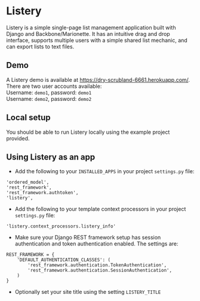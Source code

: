 # Listery

Listery is a simple single-page list management application built with Django and Backbone/Marionette. It has an intuitive drag and drop interface, supports multiple users with a simple shared list mechanic, and can export lists to text files.

## Demo

A Listery demo is available at https://dry-scrubland-6661.herokuapp.com/. There are two user accounts available:  
Username: `demo1`, password: `demo1`  
Username: `demo2`, password: `demo2`  

## Local setup

You should be able to run Listery locally using the example project provided.

## Using Listery as an app

* Add the following to your `INSTALLED_APPS` in your project `settings.py` file:

```
'ordered_model',
'rest_framework',
'rest_framework.authtoken',
'listery',
```

* Add the following to your template context processors in your project `settings.py` file:

```
'listery.context_processors.listery_info'
```

* Make sure your Django REST framework setup has session authentication and token authentication enabled. The settings are:

```
REST_FRAMEWORK = {
	'DEFAULT_AUTHENTICATION_CLASSES': (
		'rest_framework.authentication.TokenAuthentication',
		'rest_framework.authentication.SessionAuthentication',
	)
}
```

* Optionally set your site title using the setting `LISTERY_TITLE`